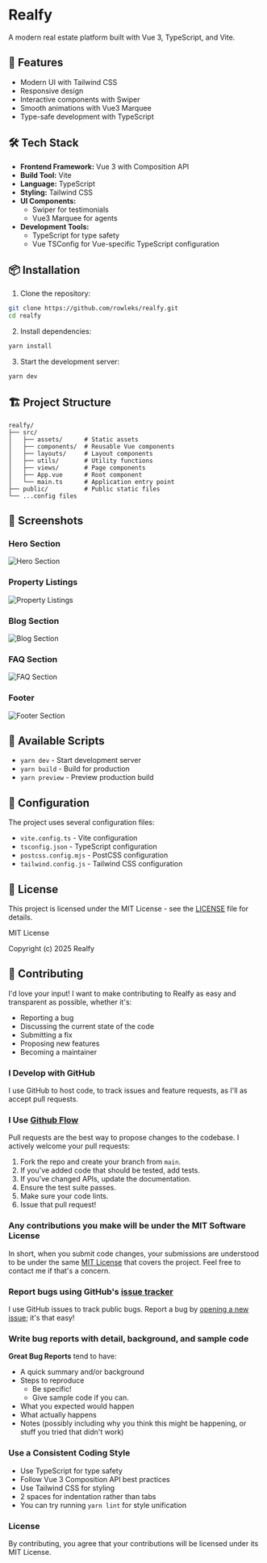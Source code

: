 # Realfy

A modern real estate platform built with Vue 3, TypeScript, and Vite.

## 🚀 Features

- Modern UI with Tailwind CSS
- Responsive design
- Interactive components with Swiper
- Smooth animations with Vue3 Marquee
- Type-safe development with TypeScript

## 🛠️ Tech Stack

- **Frontend Framework:** Vue 3 with Composition API
- **Build Tool:** Vite
- **Language:** TypeScript
- **Styling:** Tailwind CSS
- **UI Components:**
  - Swiper for testimonials
  - Vue3 Marquee for agents
- **Development Tools:**
  - TypeScript for type safety
  - Vue TSConfig for Vue-specific TypeScript configuration

## 📦 Installation

1. Clone the repository:

```bash
git clone https://github.com/rowleks/realfy.git
cd realfy
```

2. Install dependencies:

```bash
yarn install
```

3. Start the development server:

```bash
yarn dev
```

## 🏗️ Project Structure

```
realfy/
├── src/
│   ├── assets/      # Static assets
│   ├── components/  # Reusable Vue components
│   ├── layouts/     # Layout components
│   ├── utils/       # Utility functions
│   ├── views/       # Page components
│   ├── App.vue      # Root component
│   └── main.ts      # Application entry point
├── public/          # Public static files
└── ...config files
```

## 📸 Screenshots

### Hero Section

![Hero Section](https://raw.githubusercontent.com/rowleks/realfy/main/public/header.png)

### Property Listings

![Property Listings](https://raw.githubusercontent.com/rowleks/realfy/main/public/listings.png)

### Blog Section

![Blog Section](https://raw.githubusercontent.com/rowleks/realfy/main/public/blogs.png)

### FAQ Section

![FAQ Section](https://raw.githubusercontent.com/rowleks/realfy/main/public/faq.png)

### Footer

![Footer Section](https://raw.githubusercontent.com/rowleks/realfy/main/public/footer.png)

## 🚀 Available Scripts

- `yarn dev` - Start development server
- `yarn build` - Build for production
- `yarn preview` - Preview production build

## 🔧 Configuration

The project uses several configuration files:

- `vite.config.ts` - Vite configuration
- `tsconfig.json` - TypeScript configuration
- `postcss.config.mjs` - PostCSS configuration
- `tailwind.config.js` - Tailwind CSS configuration

## 📝 License

This project is licensed under the MIT License - see the [LICENSE](LICENSE) file for details.

MIT License

Copyright (c) 2025 Realfy

## 👥 Contributing

I'd love your input! I want to make contributing to Realfy as easy and transparent as possible, whether it's:

- Reporting a bug
- Discussing the current state of the code
- Submitting a fix
- Proposing new features
- Becoming a maintainer

### I Develop with GitHub

I use GitHub to host code, to track issues and feature requests, as I'll as accept pull requests.

### I Use [Github Flow](https://guides.github.com/introduction/flow/index.html)

Pull requests are the best way to propose changes to the codebase. I actively welcome your pull requests:

1. Fork the repo and create your branch from `main`.
2. If you've added code that should be tested, add tests.
3. If you've changed APIs, update the documentation.
4. Ensure the test suite passes.
5. Make sure your code lints.
6. Issue that pull request!

### Any contributions you make will be under the MIT Software License

In short, when you submit code changes, your submissions are understood to be under the same [MIT License](http://choosealicense.com/licenses/mit/) that covers the project. Feel free to contact me if that's a concern.

### Report bugs using GitHub's [issue tracker](https://github.com/rowleks/realfy/issues)

I use GitHub issues to track public bugs. Report a bug by [opening a new issue](https://github.com/rowleks/realfy/issues/new); it's that easy!

### Write bug reports with detail, background, and sample code

**Great Bug Reports** tend to have:

- A quick summary and/or background
- Steps to reproduce
  - Be specific!
  - Give sample code if you can.
- What you expected would happen
- What actually happens
- Notes (possibly including why you think this might be happening, or stuff you tried that didn't work)

### Use a Consistent Coding Style

- Use TypeScript for type safety
- Follow Vue 3 Composition API best practices
- Use Tailwind CSS for styling
- 2 spaces for indentation rather than tabs
- You can try running `yarn lint` for style unification

### License

By contributing, you agree that your contributions will be licensed under its MIT License.
